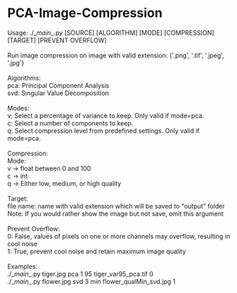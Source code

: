 # PCA-Image-Compression

Usage: ./\__main__.py [SOURCE] [ALGORITHM] [MODE] [COMPRESSION] [TARGET] [PREVENT OVERFLOW]\
\
Run image compression on image with valid extension: {'.png', '.tif', '.jpeg', '.jpg'}\
\
Algorithms:\
pca: Principal Component Analysis\
svd: Singular Value Decomposition\
\
Modes:\
	v: Select a percentage of variance to keep. Only valid if mode=pca.\
	c: Select a number of components to keep.\
	q: Select compression level from predefined settings. Only valid if mode=pca.\
\
Compression:\
	Mode:\
		v -> float between 0 and 100\
		c -> int\
		q -> Either low, medium, or high quality\
\
Target:\
	file name: name with valid extension which will be saved to "output" folder\
	Note: If you would rather show the image but not save, omit this argument\
\
Prevent Overflow:\
	0: False, values of pixels on one or more channels may overflow, resulting in cool noise\
	1: True, prevent cool noise and retain maximum image quality\
\
Examples:\
	./\__main__.py tiger.jpg pca 1 95 tiger_var95_pca.tif 0\
	./\__main__.py flower.jpg svd 3 min flower_qualMin_svd.jpg 1
